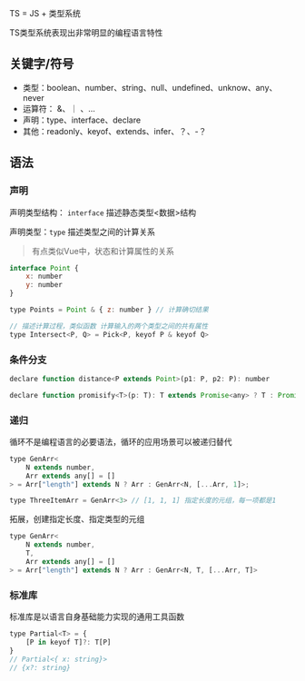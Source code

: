 

TS = JS + 类型系统

TS类型系统表现出非常明显的编程语言特性


## 关键字/符号
+ 类型：boolean、number、string、null、undefined、unknow、any、never
+ 运算符： &、｜ 、...
+ 声明：type、interface、declare
+ 其他：readonly、keyof、extends、infer、？、-？


## 语法

### 声明
声明类型结构： `interface`  描述静态类型<数据>结构

声明类型：`type` 描述类型之间的计算关系

> 有点类似Vue中，状态和计算属性的关系

```js
interface Point {
	x: number
	y: number
}

type Points = Point & { z: number } // 计算确切结果

// 描述计算过程，类似函数 计算输入的两个类型之间的共有属性
type Intersect<P, Q> = Pick<P, keyof P & keyof Q> 
```


### 条件分支
```js
declare function distance<P extends Point>(p1: P, p2: P): number

declare function promisify<T>(p: T): T extends Promise<any> ? T : Promise<T>
```


### 递归
循环不是编程语言的必要语法，循环的应用场景可以被递归替代

```js
type GenArr<
	N extends number,
	Arr extends any[] = []
> = Arr["length"] extends N ? Arr : GenArr<N, [...Arr, 1]>;

type ThreeItemArr = GenArr<3> // [1, 1, 1] 指定长度的元组，每一项都是1

```

拓展，创建指定长度、指定类型的元组

```js
type GenArr<
	N extends number,
	T,
	Arr extends any[] = []
> = Arr["length"] extends N ? Arr : GenArr<N, T, [...Arr, T]>
```

### 标准库
标准库是以语言自身基础能力实现的通用工具函数

```js
type Partial<T> = {
	[P in keyof T]?: T[P]
}
// Partial<{ x: string}>
// {x?: string}

```